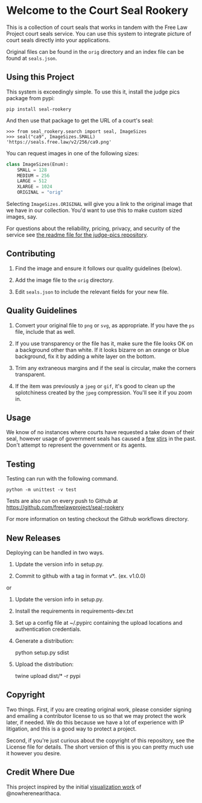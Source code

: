 # Welcome to the Court Seal Rookery

This is a collection of court seals that works in tandem with the Free Law Project court seals service. You can use this system to integrate picture of court seals directly into your applications.

Original files can be found in the `orig` directory and an index file can be found at `seals.json`.

## Using this Project

This system is exceedingly simple. To use this it, install the judge pics package from pypi:

    pip install seal-rookery

And then use that package to get the URL of a court's seal:

    >>> from seal_rookery.search import seal, ImageSizes
    >>> seal("ca9", ImageSizes.SMALL)
    'https://seals.free.law/v2/256/ca9.png'

You can request images in one of the following sizes:

```python
class ImageSizes(Enum):
    SMALL = 128
    MEDIUM = 256
    LARGE = 512
    XLARGE = 1024
    ORIGINAL = "orig"
```

Selecting `ImageSizes.ORIGINAL` will give you a link to the original image that we have in our collection. You'd want to use this to make custom sized images, say.

For questions about the reliability, pricing, privacy, and security of the service see [the readme file for the judge-pics repository][jps].


## Contributing

1. Find the image and ensure it follows our quality guidelines (below).

2. Add the image file to the ``orig`` directory.

3. Edit `seals.json` to include the relevant fields for your new file.


## Quality Guidelines

1. Convert your original file to ``png`` or ``svg``, as appropriate. If
   you have the ``ps`` file, include that as well.

2. If you use transparency or the file has it, make sure the file looks
   OK on a background other than white. If it looks bizarre on an orange
   or blue background, fix it by adding a white layer on the bottom.

3. Trim any extraneous margins and if the seal is circular, make the
   corners transparent.

4. If the item was previously a ``jpeg`` or ``gif``, it's good to clean
   up the splotchiness created by the ``jpeg`` compression. You'll see
   it if you zoom in.


## Usage

We know of no instances where courts have requested a take down of their
seal, however usage of government seals has caused a
[few](https://www.publicknowledge.org/news-blog/blogs/nsa-spying-fine-trademark-infringement-crosse)
[stirs](http://www.nytimes.com/2010/08/03/us/03fbi.html) in the past.
Don't attempt to represent the government or its agents.

## Testing

Testing can run with the following command.

    python -m unittest -v test

Tests are also run on every push to Github at
https://github.com/freelawproject/seal-rookery

For more information on testing checkout the Github workflows directory.


## New Releases

Deploying can be handled in two ways.

1. Update the version info in setup.py.

2. Commit to github with a tag in format v*.*.* (ex. v1.0.0)

or

1. Update the version info in setup.py.

2. Install the requirements in requirements-dev.txt

3. Set up a config file at ~/.pypirc containing the upload locations and
   authentication credentials.

4. Generate a distribution:


    python setup.py sdist

5. Upload the distribution:


    twine upload dist/* -r pypi


## Copyright

Two things. First, if you are creating original work, please consider
signing and emailing a contributor license to us so that we may protect
the work later, if needed. We do this because we have a lot of
experience with IP litigation, and this is a good way to protect a
project.

Second, if you're just curious about the copyright of this repository,
see the License file for details. The short version of this is you can
pretty much use it however you desire.

## Credit Where Due

This project inspired by the initial [visualization
work](https://d57dd304fefca1aa423fea1b4dc59f23c06dd95e.googledrive.com/host/0B2GQktu-wcTiWm82NGt5MTZreHM/) of @nowherenearithaca.

[jps]: https://github.com/freelawproject/judge-pics/
